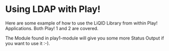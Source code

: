 Using LDAP with Play!
=========

Here are some example of how to use the LiQID Library from within Play! Applications.
Both Play! 1 and 2 are covered.

The Module found in play1-module will give you some more Status Output if you want to use it :-).
